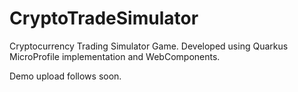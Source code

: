 # CryptoTradeSimulator

Cryptocurrency Trading Simulator Game. Developed using Quarkus MicroProfile implementation and WebComponents.

Demo upload follows soon.

